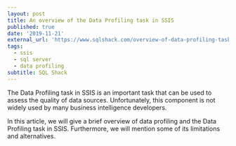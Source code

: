 ```yaml
---
layout: post
title: An overview of the Data Profiling task in SSIS
published: true
date: '2019-11-21'
external_url: 'https://www.sqlshack.com/overview-of-data-profiling-task-in-ssis/'
tags:
  - ssis
  - sql server
  - data profiling
subtitle: SQL Shack
---
```

The Data Profiling task in SSIS is an important task that can be used to assess the quality of data sources. Unfortunately, this component is not widely used by many business intelligence developers.

In this article, we will give a brief overview of data profiling and the Data Profiling task in SSIS. Furthermore, we will mention some of its limitations and alternatives.
